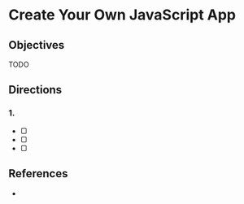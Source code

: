 # Create Your Own JavaScript App

## Objectives

TODO

## Directions

### 1.

- ▢
- ▢
- ▢

## References

-
